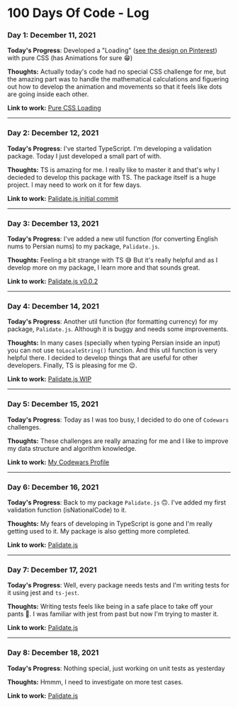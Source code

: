 # 100 Days Of Code - Log

### Day 1: December 11, 2021

**Today's Progress**: Developed a "Loading" ([see the design on Pinterest](https://www.pinterest.com/pin/460211655661367029/)) with pure CSS (has Animations for sure 😁)

**Thoughts:** Actually today's code had no special CSS challenge for me, but the amazing part was to handle the mathematical calculations and figuering out how to develop the animation and movements so that it feels like dots are going inside each other.


**Link to work:** [Pure CSS Loading](https://codepen.io/ashkana/pen/abLmxOa)

----------------------------

### Day 2: December 12, 2021

**Today's Progress**: I've started TypeScript. I'm developing a validation package. Today I just developed a small part of with.

**Thoughts:** TS is amazing for me. I really like to master it and that's why I decieded to develop this package with TS. The package itself is a huge project. I may need to work on it for few days.


**Link to work:** [Palidate.js initial commit](https://github.com/ashkanahrabi/palidate.js/commit/8c4a7560b6536b1482b93999ea4043c435e04586)

----------------------------

### Day 3: December 13, 2021

**Today's Progress**: I've added a new util function (for converting English nums to Persian nums) to my package, `Palidate.js`.

**Thoughts:** Feeling a bit strange with TS 😅 But it's really helpful and as I develop more on my package, I learn more and that sounds great.


**Link to work:** [Palidate.js v0.0.2](https://github.com/ashkanahrabi/palidate.js/commit/25211530a88daf5254c8699c20b8a000373db2eb)

----------------------------

### Day 4: December 14, 2021

**Today's Progress**: Another util function (for formatting currency) for my package, `Palidate.js`. Although it is buggy and needs some improvements.

**Thoughts:** In many cases (specially when typing Persian inside an input) you can not use `toLocaleString()` function. And this util function is very helpful there. I decided to develop things that are useful for other developers. Finally, TS is pleasing for me 😌.


**Link to work:** [Palidate.js WIP](https://github.com/ashkanahrabi/palidate.js/commit/a5bb22d089bedfe27247e993c2b583de8f20d89f)

----------------------------

### Day 5: December 15, 2021

**Today's Progress**: Today as I was too busy, I decided to do one of `Codewars` challenges.

**Thoughts:** These challenges are really amazing for me and I like to improve my data structure and algorithm knowledge.


**Link to work:** [My Codewars Profile](https://www.codewars.com/users/ashkanahrabi)

----------------------------

### Day 6: December 16, 2021

**Today's Progress**: Back to my package `Palidate.js` 🙃. I've added my first validation function (isNationalCode) to it.

**Thoughts:** My fears of developing in TypeScript is gone and I'm really getting used to it. My package is also getting more completed.


**Link to work:** [Palidate.js](https://github.com/ashkanahrabi/palidate.js/commit/96675516006062f31c66b2fc84d565dc5b48cc90)

----------------------------

### Day 7: December 17, 2021

**Today's Progress**: Well, every package needs tests and I'm writing tests for it using jest and `ts-jest`. 

**Thoughts:** Writing tests feels like being in a safe place to take off your pants 🤣. I was familiar with jest from past but now I'm trying to master it.


**Link to work:** [Palidate.js](https://github.com/ashkanahrabi/palidate.js/commit/8911850ece8f1ef8ff437e0835bf65cbefe108d6)

----------------------------

### Day 8: December 18, 2021

**Today's Progress**: Nothing special, just working on unit tests as yesterday 

**Thoughts:** Hmmm, I need to investigate on more test cases.


**Link to work:** [Palidate.js](https://github.com/ashkanahrabi/palidate.js/commit/dd2f5f55c8bb43a68836e9750fa4067aed519df7)
